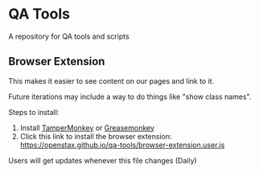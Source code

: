 # QA Tools

A repository for QA tools and scripts

## Browser Extension

This makes it easier to see content on our pages and link to it.

Future iterations may include a way to do things like "show class names".

Steps to install:

1. Install [TamperMonkey](https://www.tampermonkey.net) or [Greasemonkey](https://addons.mozilla.org/en-US/firefox/addon/greasemonkey/)
1. Click this link to install the browser extension: https://openstax.github.io/qa-tools/browser-extension.user.js

Users will get updates whenever this file changes (Daily)

